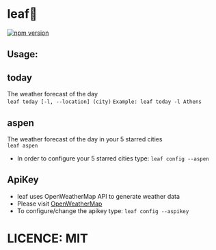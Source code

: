 # leaf🍂

[![npm version](https://badge.fury.io/js/leaf-weather.svg)](https://badge.fury.io/js/leaf-weather)

## Usage:

## today
The weather forecast of the day\
```leaf today [-l, --location] (city)``` 
```Example: leaf today -l Athens```

## aspen
The weather forecast of the day in your 5 starred cities\
```leaf aspen```
- In order to configure your 5 starred cities type: ```leaf config --aspen```

## ApiKey
- leaf uses OpenWeatherMap API to generate weather data
- Please visit [OpenWeatherMap](https://openweathermap.org/api)
- To configure/change the apikey type: ```leaf config --aspikey```

# LICENCE: MIT